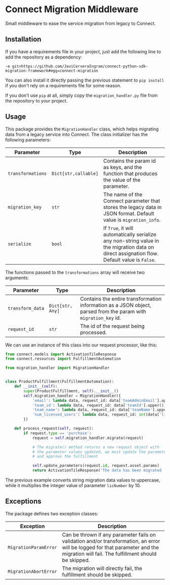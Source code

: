 # Connect Migration Middleware

Small middleware to ease the service migration from legacy to Connect.

## Installation

If you have a requirements file in your project, just add the following line to add the repository as a dependency:

```
-e git+https://github.com/JaviCerveraIngram/connect-python-sdk-migration-framework#egg=connect-migration
```

You can also install it directly passing the previous statement to `pip install` if you don't rely on a requirements file for some reason.

If you don't use `pip` at all, simply copy the `migration_handler.py` file from the repository to your project.

## Usage

This package provides the `MigrationHandler` class, which helps migrating data from a legacy service into Connect. The class initializer has the following parameters:

| Parameter         | Type                 | Description |
| ----------------- | -------------------- | ----------- |
| `transformations` | `Dict[str,callable]` | Contains the param id as keys, and the function that produces the value of the parameter. |
| `migration_key`   | `str`                | The name of the Connect parameter that stores the legacy data in JSON format. Default value is `migration_info`. |
| `serialize`       | `bool`               | If `True`, it will automatically serialize any non-string value in the migration data on direct assignation flow. Default value is `False`. |

The functions passed to the `transformations` array will receive two arguments:

| Parameter        | Type             | Description |
| ---------------- | ---------------- | ----------- |
| `transform_data` | `Dict[str, Any]` | Contains the entire transformation information as a JSON object, parsed from the param with `migration_key` id. |
| `request_id`     | `str`            | The id of the request being processed. |

We can use an instance of this class into our request processor, like this:

```python
from connect.models import ActivationTileResponse
from connect.resources import FulfillmentAutomation

from migration_handler import MigrationHandler


class ProductFulfillment(FulfillmentAutomation):
    def __init__(self):
        super(ProductFulfillment, self).__init__()
        self.migration_handler = MigrationHandler({
            'email': lambda data, request_id: data['teamAdminEmail'].upper(),
            'team_id': lambda data, request_id: data['teamId'].upper(),
            'team_name': lambda data, request_id: data['teamName'].upper(),
            'num_licensed_users': lambda data, request_id: int(data['licNumber']) * 10
        })

    def process_request(self, request):
        if request.type == 'purchase':
            request = self.migration_handler.migrate(request)

            # The migrate() method returns a new request object with
            # the parameter values updated, we must update the parameters
            # and approve the fulfillment

            self.update_parameters(request.id, request.asset.params)
            return ActivationTileResponse('The data has been migrated :)')
```

The previous example converts string migration data values to uppercase, while it multiplies the integer value of parameter `licNumber` by 10.

## Exceptions

The package defines two exception classes:

| Exception                 | Description |
| ------------------------- | ----------- |
| `MigrationParamError`     | Can be thrown if any parameter fails on validation and/or transformation, an error will be logged for that parameter and the migration will fail. The fulfillment should be skipped. |
| `MigrationAbortError`     | The migration will directly fail, the fulfillment should be skipped. |